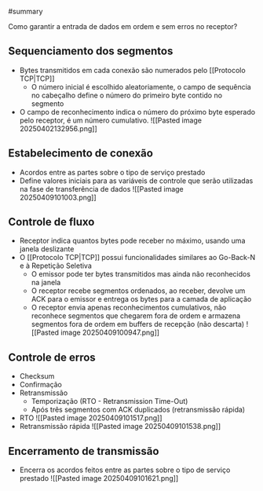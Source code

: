 #summary 

Como garantir a entrada de dados em ordem e sem erros no receptor?

## Sequenciamento dos segmentos
- Bytes transmitidos em cada conexão são numerados pelo [[Protocolo TCP|TCP]]
	- O número inicial é escolhido aleatoriamente, o campo de sequência no cabeçalho define o número do primeiro byte contido no segmento
- O campo de reconhecimento indica o número do próximo byte esperado pelo receptor, é um número cumulativo.
![[Pasted image 20250402132956.png]]

## Estabelecimento de conexão
- Acordos entre as partes sobre o tipo de serviço prestado
- Define valores iniciais para as variáveis de controle que serão utilizadas na fase de transferência de dados
![[Pasted image 20250409101003.png]]
## Controle de fluxo
- Receptor indica quantos bytes pode receber no máximo, usando uma janela deslizante
- O [[Protocolo TCP|TCP]] possui funcionalidades similares ao Go-Back-N e à Repetição Seletiva
	- O emissor pode ter bytes transmitidos mas ainda não reconhecidos na janela
	- O receptor recebe segmentos ordenados, ao receber, devolve um ACK para o emissor e entrega os bytes para a camada de aplicação
	- O receptor envia apenas reconhecimentos cumulativos, não reconhece segmentos que chegarem fora de ordem e armazena segmentos fora de ordem em buffers de recepção (não descarta)
![[Pasted image 20250409100947.png]]

## Controle de erros
- Checksum
- Confirmação
- Retransmissão
	- Temporização (RTO - Retransmission Time-Out)
	- Após três segmentos com ACK duplicados (retransmissão rápida)
- RTO
![[Pasted image 20250409101517.png]]
- Retransmissão rápida
![[Pasted image 20250409101538.png]]

## Encerramento de transmissão
- Encerra os acordos feitos entre as partes sobre o tipo de serviço prestado
![[Pasted image 20250409101621.png]]